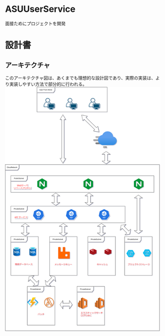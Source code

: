 # ASUUserService
面接ためにプロジェクトを開発

# 設計書
## アーキテクチャ
このアーキテクチャ図は、あくまでも理想的な設計図であり、実際の実装は、より実装しやすい方法で部分的に行われる。
![](./doc/architecture.drawio.svg)
